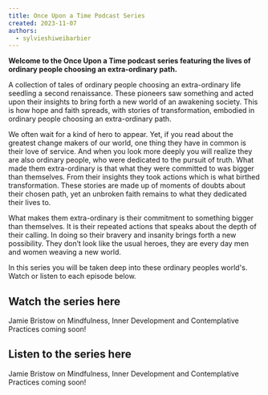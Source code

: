 ```yaml
---
title: Once Upon a Time Podcast Series
created: 2023-11-07
authors:
  - sylvieshiweibarbier
---
```

**Welcome to the Once Upon a Time podcast series featuring the lives of ordinary people choosing an extra-ordinary path.** 

A collection of tales of ordinary people choosing an extra-ordinary life seedling a second renaissance. These pioneers saw something and acted upon their insights to bring forth a new world of an awakening society. This is how hope and faith spreads, with stories of transformation, embodied in ordinary people choosing an extra-ordinary path. 

We often wait for a kind of hero to appear. Yet, if you read about the greatest change makers of our world, one thing they have in common is their love of service. And when you look more deeply you will realize they are also ordinary people, who were dedicated to the pursuit of truth. What made them extra-ordinary is that what they were committed to was bigger than themselves. From their insights they took actions which is what birthed transformation. These stories are made up of moments of doubts about their chosen path, yet an unbroken faith remains to what they dedicated their lives to.

What makes them extra-ordinary is their commitment to something bigger than themselves. It is their repeated actions that speaks about the depth of their calling. In doing so their bravery and insanity brings forth a new possibility. They don’t look like the usual heroes, they are every day men and women weaving a new world.

In this series you will be taken deep into these ordinary peoples world's. Watch or listen to each episode below.

## Watch the series here

Jamie Bristow on Mindfulness, Inner Development and Contemplative Practices coming soon!

## Listen to the series here

Jamie Bristow on Mindfulness, Inner Development and Contemplative Practices coming soon!